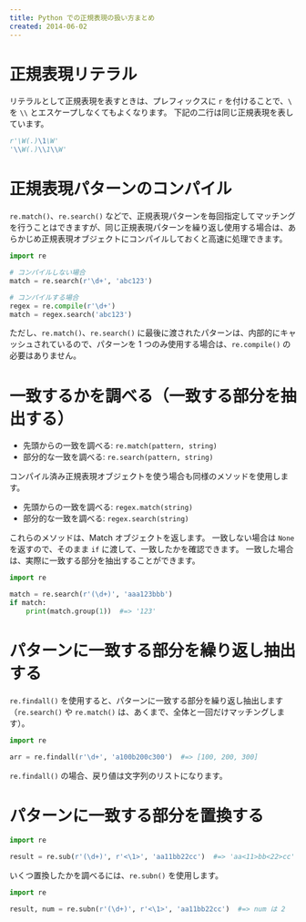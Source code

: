 ```yaml
---
title: Python での正規表現の扱い方まとめ
created: 2014-06-02
---
```


正規表現リテラル
====
リテラルとして正規表現を表すときは、プレフィックスに ```r``` を付けることで、```\``` を ```\\``` とエスケープしなくてもよくなります。
下記の二行は同じ正規表現を表しています。

```python
r'\W(.)\1\W'
'\\W(.)\\1\\W'
```


正規表現パターンのコンパイル
====
```re.match()```、```re.search()``` などで、正規表現パターンを毎回指定してマッチングを行うことはできますが、同じ正規表現パターンを繰り返し使用する場合は、あらかじめ正規表現オブジェクトにコンパイルしておくと高速に処理できます。

```python
import re

# コンパイルしない場合
match = re.search(r'\d+', 'abc123')

# コンパイルする場合
regex = re.compile(r'\d+')
match = regex.search('abc123')
```

ただし、```re.match()```、```re.search()``` に最後に渡されたパターンは、内部的にキャッシュされているので、パターンを 1 つのみ使用する場合は、```re.compile()``` の必要はありません。


一致するかを調べる（一致する部分を抽出する）
====

* 先頭からの一致を調べる: ```re.match(pattern, string)```
* 部分的な一致を調べる: ```re.search(pattern, string)```

コンパイル済み正規表現オブジェクトを使う場合も同様のメソッドを使用します。

* 先頭からの一致を調べる: ```regex.match(string)```
* 部分的な一致を調べる: ```regex.search(string)```

これらのメソッドは、Match オブジェクトを返します。
一致しない場合は ```None``` を返すので、そのまま ```if``` に渡して、一致したかを確認できます。
一致した場合は、実際に一致する部分を抽出することができます。

```python
import re

match = re.search(r'(\d+)', 'aaa123bbb')
if match:
    print(match.group(1))  #=> '123'
```

パターンに一致する部分を繰り返し抽出する
====

```re.findall()``` を使用すると、パターンに一致する部分を繰り返し抽出します
（```re.search()``` や ```re.match()``` は、あくまで、全体と一回だけマッチングします）。

```python
import re

arr = re.findall(r'\d+', 'a100b200c300')  #=> [100, 200, 300]
```

```re.findall()``` の場合、戻り値は文字列のリストになります。


パターンに一致する部分を置換する
====

```python
import re

result = re.sub(r'(\d+)', r'<\1>', 'aa11bb22cc')  #=> 'aa<11>bb<22>cc'
```

いくつ置換したかを調べるには、```re.subn()``` を使用します。

```python
import re

result, num = re.subn(r'(\d+)', r'<\1>', 'aa11bb22cc')  #=> num は 2
```

